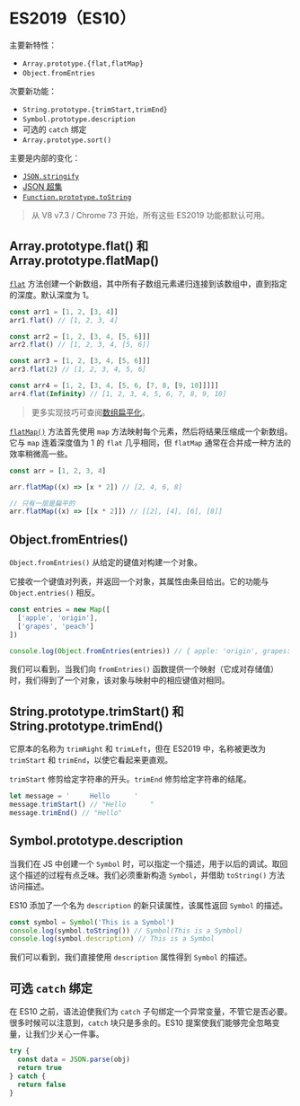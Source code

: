 # ES2019（ES10）

主要新特性：

- `Array.prototype.{flat,flatMap}`
- `Object.fromEntries`

次要新功能：

- `String.prototype.{trimStart,trimEnd}`
- `Symbol.prototype.description`
- 可选的 `catch` 绑定
- `Array.prototype.sort()`

主要是内部的变化：

- [`JSON.stringify`](https://2ality.com/2019/01/well-formed-stringify.html)
- [JSON 超集](https://2ality.com/2019/01/json-superset.html)
- [`Function.prototype.toString`](https://2ality.com/2016/08/function-prototype-tostring.html)

> 从 V8 v7.3 / Chrome 73 开始，所有这些 ES2019 功能都默认可用。

## Array.prototype.flat() 和 Array.prototype.flatMap()

[`flat`](https://developer.mozilla.org/en-US/docs/Web/JavaScript/Reference/Global_Objects/Array/flat) 方法创建一个新数组，其中所有子数组元素递归连接到该数组中，直到指定的深度。默认深度为 1。

```js
const arr1 = [1, 2, [3, 4]]
arr1.flat() // [1, 2, 3, 4]

const arr2 = [1, 2, [3, 4, [5, 6]]]
arr2.flat() // [1, 2, 3, 4, [5, 6]]

const arr3 = [1, 2, [3, 4, [5, 6]]]
arr3.flat(2) // [1, 2, 3, 4, 5, 6]

const arr4 = [1, 2, [3, 4, [5, 6, [7, 8, [9, 10]]]]]
arr4.flat(Infinity) // [1, 2, 3, 4, 5, 6, 7, 8, 9, 10]
```

> 更多实现技巧可查阅[数组扁平化](https://www.jianshu.com/p/84573d2c9685)。

[`flatMap()`](https://developer.mozilla.org/zh-CN/docs/Web/JavaScript/Reference/Global_Objects/Array/flatMap) 方法首先使用 `map` 方法映射每个元素，然后将结果压缩成一个新数组。它与 `map` 连着深度值为 1 的 `flat` 几乎相同，但 `flatMap` 通常在合并成一种方法的效率稍微高一些。

```js
const arr = [1, 2, 3, 4]

arr.flatMap((x) => [x * 2]) // [2, 4, 6, 8]

// 只有一层是扁平的
arr.flatMap((x) => [[x * 2]]) // [[2], [4], [6], [8]]
```

## Object.fromEntries()

`Object.fromEntries()` 从给定的键值对构建一个对象。

它接收一个键值对列表，并返回一个对象，其属性由条目给出。它的功能与 `Object.entries()` 相反。

```js
const entries = new Map([
  ['apple', 'origin'],
  ['grapes', 'peach']
])

console.log(Object.fromEntries(entries)) // { apple: 'origin', grapes: 'peach' }
```

我们可以看到，当我们向 `fromEntries()` 函数提供一个映射（它成对存储值）时，我们得到了一个对象，该对象与映射中的相应键值对相同。

## String.prototype.trimStart() 和 String.prototype.trimEnd()

它原本的名称为 `trimRight` 和 `trimLeft`，但在 ES2019 中，名称被更改为 `trimStart` 和 `trimEnd`，以使它看起来更直观。

`trimStart` 修剪给定字符串的开头。`trimEnd` 修剪给定字符串的结尾。

```js
let message = '     Hello      '
message.trimStart() // "Hello      "
message.trimEnd() // "Hello"
```

## Symbol.prototype.description

当我们在 JS 中创建一个 `Symbol` 时，可以指定一个描述，用于以后的调试。取回这个描述的过程有点乏味。我们必须重新构造 `Symbol`，并借助 `toString()` 方法访问描述。

ES10 添加了一个名为 `description` 的新只读属性，该属性返回 `Symbol` 的描述。

```js
const symbol = Symbol('This is a Symbol')
console.log(symbol.toString()) // Symbol(This is a Symbol)
console.log(symbol.description) // This is a Symbol
```

我们可以看到，我们直接使用 `description` 属性得到 `Symbol` 的描述。

## 可选 `catch` 绑定

在 ES10 之前，语法迫使我们为 `catch` 子句绑定一个异常变量，不管它是否必要。很多时候可以注意到，`catch` 块只是多余的。ES10 提案使我们能够完全忽略变量，让我们少关心一件事。

```js
try {
  const data = JSON.parse(obj)
  return true
} catch {
  return false
}
```
